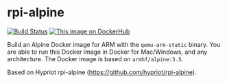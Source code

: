 # rpi-alpine
[![Build Status](https://travis-ci.org/gilir/rpi-alpine.svg?branch=master)](https://travis-ci.org/gilir/rpi-alpine)
[![This image on DockerHub](https://img.shields.io/docker/pulls/gilir/rpi-alpine.svg)](https://hub.docker.com/r/gilir/rpi-alpine/)

Build an Alpine Docker image for ARM with the `qemu-arm-static` binary.
You are able to run this Docker image in Docker for Mac/Windows, and any architecture.
The Docker image is based on `armhf/alpine:3.5`.

Based on Hypriot rpi-alpine (https://github.com/hypriot/rpi-alpine).
